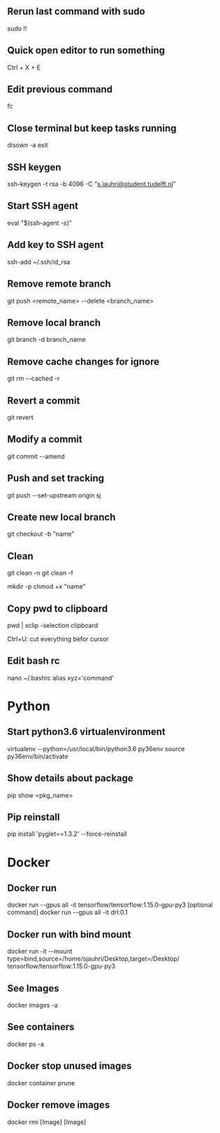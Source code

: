 ## Rerun last command with sudo
sudo !!

## Quick open editor to run something
Ctrl + X + E

## Edit previous command
fc

## Close terminal but keep tasks running
disown -a exit

## SSH keygen
ssh-keygen -t rsa -b 4096 -C "s.jauhri@student.tudelft.nl"

## Start SSH agent
eval "$(ssh-agent -s)"

## Add key to SSH agent
ssh-add ~/.ssh/id_rsa

## Remove remote branch
git push <remote_name> --delete <branch_name>

## Remove local branch
git branch -d branch_name

## Remove cache changes for ignore
git rm --cached <file> -r

## Revert a commit
git revert <hash-or-ref>

## Modify a commit
git commit --amend

## Push and set tracking
git push --set-upstream origin sj

## Create new local branch
git checkout -b "name"

## Clean
git clean -n
git clean -f

mkdir -p
chmod +x "name"

## Copy pwd to clipboard
pwd | xclip -selection clipboard

Ctrl+U: cut everything befor cursor

## Edit bash rc
nano ~/.bashrc
alias xyz='command' 

# Python

## Start python3.6 virtualenvironment
virtualenv --python=/usr/local/bin/python3.6 py36env
source py36env/bin/activate

## Show details about package
pip show <pkg_name>

## Pip reinstall
pip install 'pyglet==1.3.2' --force-reinstall

# Docker

## Docker run
docker run --gpus all -it tensorflow/tensorflow:1.15.0-gpu-py3 [optional command]
docker run --gpus all -it drl:0.1

## Docker run with bind mount
docker run -it --mount type=bind,source=/home/sjauhri/Desktop,target=/Desktop/ tensorflow/tensorflow:1.15.0-gpu-py3

## See Images
docker images -a

## See containers
docker ps -a

## Docker stop unused images
docker container prune

## Docker remove images
docker rmi [Image] [Image]

